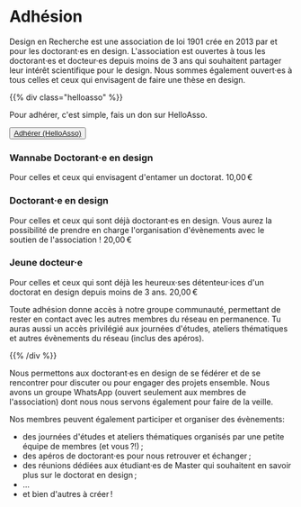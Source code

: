 
# Adhésion

Design en Recherche est une association de loi 1901 crée en 2013 par et pour les doctorant·es en design.
L'association est ouvertes à tous les doctorant·es et docteur·es depuis moins de 3 ans qui souhaitent partager leur intérêt scientifique pour le design. Nous sommes également ouvert·es à tous celles et ceux qui envisagent de faire une thèse en design.

{{% div class="helloasso" %}}

Pour adhérer, c'est simple, fais un don sur HelloAsso.

<div>
  <button>
    <a target="_blank" href="https://www.helloasso.com/associations/design-en-recherche-le-reseau-des-jeunes-chercheurs-en-design/adhesions/adhesion-2024-2025">Adhérer (HelloAsso)</a>
  </button>
</div>

### Wannabe Doctorant·e en design

Pour celles et ceux qui envisagent d'entamer un doctorat.  <span class="montant">10,00 €</span>

### Doctorant·e en design

Pour celles et ceux qui sont déjà doctorant·es en design. Vous aurez la possibilité de prendre en charge l'organisation d'évènements avec le soutien de l'association ! <span class="montant">20,00 €</span>

### Jeune docteur·e

Pour celles et ceux qui sont déjà les heureux·ses détenteur·ices d'un doctorat en design depuis moins de 3 ans. <span class="montant">20,00 €</span>

Toute adhésion donne accès à notre groupe communauté, permettant de rester en contact avec les autres membres du réseau en permanence. Tu auras aussi un accès privilégié aux journées d'études, ateliers thématiques et autres évènements du réseau (inclus des apéros).

{{% /div %}}

Nous permettons aux doctorant·es en design de se fédérer et de se rencontrer pour discuter ou pour engager des projets ensemble. Nous avons un groupe WhatsApp (ouvert seulement aux membres de l'association) dont nous nous servons également pour faire de la veille.<br>

Nos membres peuvent également participer et organiser des évènements:

* des journées d'études et ateliers thématiques organisés par une petite équipe de membres (et vous ?!) ;
* des apéros de doctorant·es pour nous retrouver et échanger ;
* des réunions dédiées aux étudiant·es de Master qui souhaitent en savoir plus sur le doctorat en design ;
* ...
* et bien d'autres à créer !
